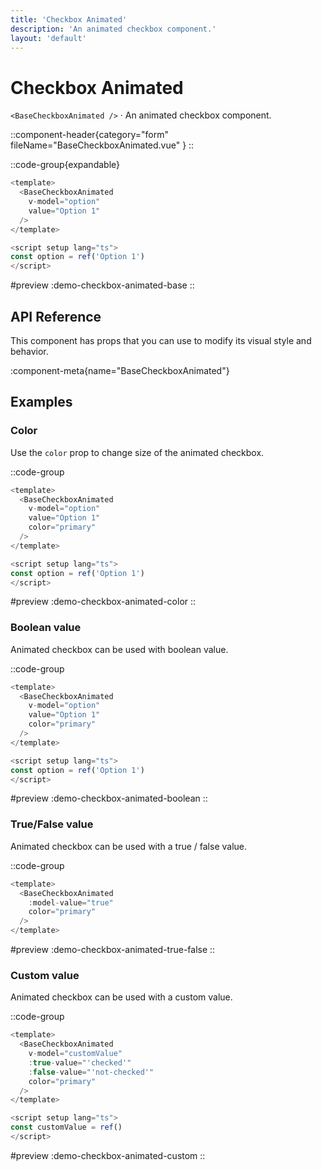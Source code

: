 ```yaml
---
title: 'Checkbox Animated'
description: 'An animated checkbox component.'
layout: 'default'
---
```


# Checkbox Animated

`<BaseCheckboxAnimated />` · An animated checkbox component.

::component-header{category="form" fileName="BaseCheckboxAnimated.vue" }
::

::code-group{expandable}

```js [DemoAutocompleteBase.vue]
<template>
  <BaseCheckboxAnimated
    v-model="option"
    value="Option 1"
  />
</template>

<script setup lang="ts">
const option = ref('Option 1')
</script>
```

#preview
:demo-checkbox-animated-base
::

## API Reference

This component has props that you can use to modify its visual style and behavior.

:component-meta{name="BaseCheckboxAnimated"}

## Examples

### Color

Use the `color` prop to change size of the animated checkbox.

::code-group

```js [DemoCheckboxAnimatedColor.vue]
<template>
  <BaseCheckboxAnimated
    v-model="option"
    value="Option 1"
    color="primary"
  />
</template>

<script setup lang="ts">
const option = ref('Option 1')
</script>
```

#preview
:demo-checkbox-animated-color
::

### Boolean value

Animated checkbox can be used with boolean value.

::code-group

```js [DemoCheckboxAnimatedBoolan.vue]
<template>
  <BaseCheckboxAnimated
    v-model="option"
    value="Option 1"
    color="primary"
  />
</template>

<script setup lang="ts">
const option = ref('Option 1')
</script>
```

#preview
:demo-checkbox-animated-boolean
::

### True/False value

Animated checkbox can be used with a true / false value.

::code-group

```js [DemoCheckboxAnimatedTrueFalse.vue]
<template>
  <BaseCheckboxAnimated
    :model-value="true"
    color="primary"
  />
</template>
```

#preview
:demo-checkbox-animated-true-false
::

### Custom value

Animated checkbox can be used with a custom value.

::code-group

```js [DemoCheckboxAnimatedTrueFalse.vue]
<template>
  <BaseCheckboxAnimated
    v-model="customValue"
    :true-value="'checked'"
    :false-value="'not-checked'"
    color="primary"
  />
</template>

<script setup lang="ts">
const customValue = ref()
</script>
```

#preview
:demo-checkbox-animated-custom
::